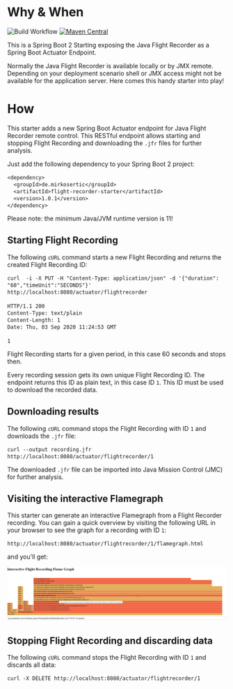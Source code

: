# Why & When

![Build Workflow](https://github.com/mirkosertic/flight-recorder-starter/workflows/Build%20Workflow/badge.svg) [![Maven Central](https://maven-badges.herokuapp.com/maven-central/de.mirkosertic/flight-recorder-starter/badge.svg?style=plastic)](https://maven-badges.herokuapp.com/maven-central/de.mirkosertic/flight-recorder-starter)

This is a Spring Boot 2 Starting exposing the Java Flight Recorder as a Spring Boot Actuator Endpoint.

Normally the Java Flight Recorder is available locally or by JMX remote. Depending on your deployment 
scenario shell or JMX access might not be available for the application server. Here comes this handy
starter into play!

# How

This starter adds a new Spring Boot Actuator endpoint for Java Flight Recorder remote control. This 
RESTful endpoint allows starting and stopping Flight Recording and downloading the `.jfr` files
for further analysis.

Just add the following dependency to your Spring Boot 2 project:

```
<dependency>
  <groupId>de.mirkosertic</groupId>
  <artifactId>flight-recorder-starter</artifactId>
  <version>1.0.1</version>
</dependency>
```

Please note: the minimum Java/JVM runtime version is 11!

## Starting Flight Recording

The following `cURL` command starts a new Flight Recording and returns the created Flight Recording ID:

```
curl  -i -X PUT -H "Content-Type: application/json" -d '{"duration": "60","timeUnit":"SECONDS"}' http://localhost:8080/actuator/flightrecorder

HTTP/1.1 200 
Content-Type: text/plain
Content-Length: 1
Date: Thu, 03 Sep 2020 11:24:53 GMT

1
```

Flight Recording starts for a given period, in this case 60 seconds and stops then.

Every recording session gets its own unique Flight Recording ID. The endpoint returns
this ID as plain text, in this case ID `1`. This ID must be used to download the 
recorded data.

## Downloading results

The following `cURL` command stops the Flight Recording with ID `1` and downloads the `.jfr` file:

```
curl --output recording.jfr http://localhost:8080/actuator/flightrecorder/1
```

The downloaded `.jfr` file can be imported into Java Mission Control (JMC) for further analysis.

## Visiting the interactive Flamegraph

This starter can generate an interactive Flamegraph from a Flight Recorder recording.
You can gain a quick overview by visiting the following URL in your browser to see 
the graph for a recording with ID `1`:

```
http://localhost:8080/actuator/flightrecorder/1/flamegraph.html
```

and you'll get:

![Flamegraph](docs/flamegraph.png)


## Stopping Flight Recording and discarding data

The following `cURL` command stops the Flight Recording with ID `1` and discards all data:

```
curl -X DELETE http://localhost:8080/actuator/flightrecorder/1
```
